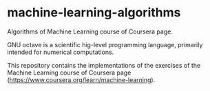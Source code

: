 # machine-learning-algorithms
Algorithms of Machine Learning course of Coursera page.

GNU octave is a scientific hig-level programming language, primarily intended for numerical computations. 

This repository contains the implementations of the exercises of the Machine Learning course of Coursera page (https://www.coursera.org/learn/machine-learning).
